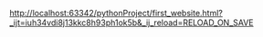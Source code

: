 [http://localhost:63342/pythonProject/first_website.html?_ijt=iuh34vdi8j13kkc8h93ph1ok5b&_ij_reload=RELOAD_ON_SAVE
](https://hellogromi.github.io/website/)

